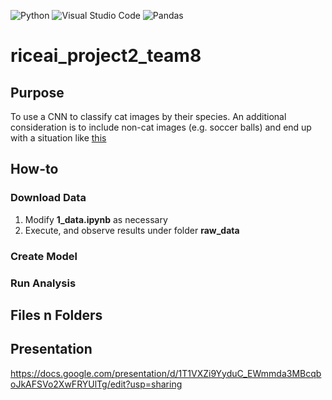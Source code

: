 
![Python](https://img.shields.io/badge/python-3670A0?style=for-the-badge&logo=python&logoColor=ffdd54)
![Visual Studio Code](https://img.shields.io/badge/Visual%20Studio%20Code-0078d7.svg?style=for-the-badge&logo=visual-studio-code&logoColor=white)
![Pandas](https://img.shields.io/badge/pandas-%23150458.svg?style=for-the-badge&logo=pandas&logoColor=white)

# riceai_project2_team8

## Purpose      
To use a CNN to classify cat images by their species. An additional consideration is to include non-cat images (e.g. soccer balls) and end up with a situation like [this](https://www.youtube.com/watch?v=ACmydtFDTGs)

## How-to
### Download Data       
1. Modify **1_data.ipynb** as necessary
2. Execute, and observe results under folder **raw_data**
### Create Model

### Run Analysis

## Files n Folders  

## Presentation

https://docs.google.com/presentation/d/1T1VXZi9YyduC_EWmmda3MBcqboJkAFSVo2XwFRYUlTg/edit?usp=sharing
